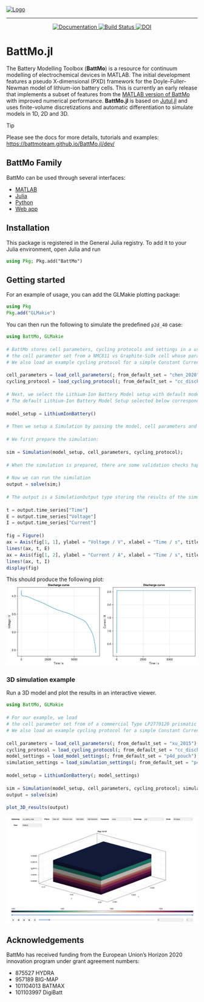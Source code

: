[![Logo](https://github.com/BattMoTeam/visual-identity/blob/1bc87b07605d77fb3faa788c82f06ec2735ed31f/logos/battmo_logo_side.png)](https://github.com/BattMoTeam/BattMo.jl)

---

<p align="center">
  <a href="https://battmoteam.github.io/BattMo.jl/dev/">
    <img src="https://img.shields.io/badge/docs-dev-blue.svg" alt="Documentation">
  </a>
  <a href="https://github.com/battmoteam/BattMo.jl/actions/workflows/CI.yml?query=branch%3Amain">
    <img src="https://github.com/battmoteam/BattMo.jl/actions/workflows/CI.yml/badge.svg?branch=main" alt="Build Status">
  </a>
  <a href="https://doi.org/10.5281/zenodo.17313586">
    <img src="https://zenodo.org/badge/478088752.svg" alt="DOI">
  </a>
</p>

# BattMo.jl

The Battery Modelling Toolbox (**BattMo**) is a resource for continuum modelling of electrochemical devices in MATLAB. The initial development features a pseudo X-dimensional (PXD) framework for the Doyle-Fuller-Newman model of lithium-ion battery cells. This is currently an early release that implements a subset of features from the [MATLAB version of BattMo](https://github.com/BattMoTeam/BattMo) with improved numerical performance. **BattMo.jl** is based on [Jutul.jl](https://github.com/sintefmath/Jutul.jl) and uses finite-volume discretizations and automatic differentiation to simulate models in 1D, 2D and 3D.

> [!TIP]
> Please see the docs for more details, tutorials and examples: https://battmoteam.github.io/BattMo.jl/dev/

## BattMo Family
BattMo can be used through several interfaces:

- [MATLAB](https://github.com/BattMoTeam/BattMo)
- [Julia](https://github.com/BattMoTeam/BattMo.jl)
- [Python](https://github.com/BattMoTeam/PyBattMo)
- [Web app](https://app.batterymodel.com/)

## Installation

This package is registered in the General Julia registry. To add it to your Julia environment, open Julia and run

```julia
using Pkg; Pkg.add("BattMo")
```

## Getting started

For an example of usage, you can add the GLMakie plotting package:

```julia
using Pkg
Pkg.add("GLMakie")
```

You can then run the following to simulate the predefined `p2d_40` case:

```julia
using BattMo, GLMakie

# BattMo stores cell parameters, cycling protocols and settings in a user-friendly JSON format to facilitate reuse. For our example, we load 
# the cell parameter set from a NMC811 vs Graphite-SiOx cell whose parameters were determined in the [Chen 2020 paper](https://doi.org/10.1149/1945-7111/ab9050). 
# We also load an example cycling protocol for a simple Constant Current Discharge.

cell_parameters = load_cell_parameters(; from_default_set = "chen_2020")
cycling_protocol = load_cycling_protocol(; from_default_set = "cc_discharge")

# Next, we select the Lithium-Ion Battery Model setup with default model settings. 
# The default Lithium-Ion Battery Model Setup selected below corresponds to a basic P2D model setup, where neither current collectors nor thermal effects are considered.

model_setup = LithiumIonBattery()

# Then we setup a Simulation by passing the model, cell parameters and a cycling protocol. 

# We first prepare the simulation: 

sim = Simulation(model_setup, cell_parameters, cycling_protocol);

# When the simulation is prepared, there are some validation checks happening in the background, which verify whether i) the cell parameters, cycling protocol and settings are sensible and complete 

# Now we can run the simulation
output = solve(sim;)

# The output is a SimulationOutput type storing the results of the simulation within multiple dictionaries. Let's plot the cell current and cell voltage over time and make a plot with the GLMakie package.

t = output.time_series["Time"]
E = output.time_series["Voltage"]
I = output.time_series["Current"]

fig = Figure()
ax = Axis(fig[1, 1], ylabel = "Voltage / V", xlabel = "Time / s", title = "Discharge curve")
lines!(ax, t, E)
ax = Axis(fig[1, 2], ylabel = "Current / A", xlabel = "Time / s", title = "Discharge curve")
lines!(ax, t, I)
display(fig)
```

This should produce the following plot:
![Discharge curve](docs/src/assets/discharge.png)

### 3D simulation example

Run a 3D model and plot the results in an interactive viewer.

```julia
using BattMo, GLMakie

# For our example, we load 
# the cell parameter set from of a commercial Type LP2770120 prismatic LiFePO4/graphite cell whose parameters were determined in the [xU 2015 paper](https://doi.org/10.1016/j.energy.2014.11.073). 
# We also load an example cycling protocol for a simple Constant Current Discharge.

cell_parameters = load_cell_parameters(; from_default_set = "xu_2015")
cycling_protocol = load_cycling_protocol(; from_default_set = "cc_discharge")
model_settings = load_model_settings(; from_default_set = "p4d_pouch")
simulation_settings = load_simulation_settings(; from_default_set = "p4d_pouch")

model_setup = LithiumIonBattery(; model_settings)

sim = Simulation(model_setup, cell_parameters, cycling_protocol; simulation_settings);
output = solve(sim)

plot_3D_results(output)
```

![3D plot](docs/src/assets/3d_plot.png)

## Acknowledgements

BattMo has received funding from the European Union’s Horizon 2020 innovation program under grant agreement numbers:

- 875527 HYDRA
- 957189 BIG-MAP
- 101104013 BATMAX
- 101103997 DigiBatt
